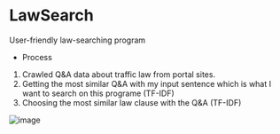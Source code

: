 # LawSearch
User-friendly law-searching program

* Process
1. Crawled Q&A data about traffic law from portal sites.
2. Getting the most similar Q&A with my input sentence which is what I want to search on this programe (TF-IDF)
3. Choosing the most similar law clause with the Q&A (TF-IDF)

![image](http://funkyimg.com/i/2PcZh.png)
